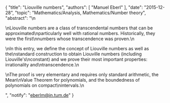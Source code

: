 {
    "title": "Liouville numbers",
    "authors": [
        "Manuel Eberl"
    ],
    "date": "2015-12-28",
    "topic": "Mathematics/Analysis, Mathematics/Number theory",
    "abstract": "\n<p>\nLiouville numbers are a class of transcendental numbers that can be approximated\nparticularly well with rational numbers. Historically, they were the first\nnumbers whose transcendence was proven.\n</p><p>\nIn this entry, we define the concept of Liouville numbers as well as the\nstandard construction to obtain Liouville numbers (including Liouville's\nconstant) and we prove their most important properties: irrationality and\ntranscendence.\n</p><p>\nThe proof is very elementary and requires only standard arithmetic, the Mean\nValue Theorem for polynomials, and the boundedness of polynomials on compact\nintervals.\n</p>",
    "notify": "eberlm@in.tum.de"
}